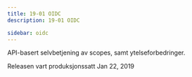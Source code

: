 ```yaml
---
title: 19-01 OIDC
description: 19-01 OIDC

sidebar: oidc
---
```



API-basert selvbetjening av scopes, samt ytelseforbedringer.



Releasen vart produksjonssatt Jan 22, 2019
